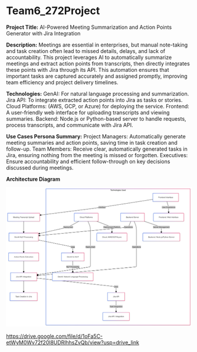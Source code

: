 # Team6_272Project


**Project Title:**
AI-Powered Meeting Summarization and Action Points Generator with Jira Integration

**Description:**
Meetings are essential in enterprises, but manual note-taking and task creation often lead to missed details, delays, and lack of accountability. This project leverages AI to automatically summarize meetings and extract action points from transcripts, then directly integrates these points with Jira through its API. This automation ensures that important tasks are captured accurately and assigned promptly, improving team efficiency and project delivery timelines.

**Technologies:**
GenAI: For natural language processing and summarization.
Jira API: To integrate extracted action points into Jira as tasks or stories.
Cloud Platforms: (AWS, GCP, or Azure) for deploying the service.
Frontend: A user-friendly web interface for uploading transcripts and viewing summaries.
Backend: Node.js or Python-based server to handle requests, process transcripts, and communicate with Jira API.

**Use Cases Persona Summary:**
Project Managers: Automatically generate meeting summaries and action points, saving time in task creation and follow-up.
Team Members: Receive clear, automatically generated tasks in Jira, ensuring nothing from the meeting is missed or forgotten.
Executives: Ensure accountability and efficient follow-through on key decisions discussed during meetings.

**Architecture Diagram**

![Architecture Diagram](./images/Architecture_Diagram.png)

https://drive.google.com/file/d/1oFa5C-etWyM0Wv72f20l8UDRlhhsZvQb/view?usp=drive_link


